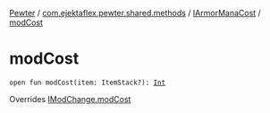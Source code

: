 [Pewter](../../index.md) / [com.ejektaflex.pewter.shared.methods](../index.md) / [IArmorManaCost](index.md) / [modCost](./mod-cost.md)

# modCost

`open fun modCost(item: ItemStack?): `[`Int`](https://kotlinlang.org/api/latest/jvm/stdlib/kotlin/-int/index.html)

Overrides [IModChange.modCost](../-i-mod-change/mod-cost.md)

